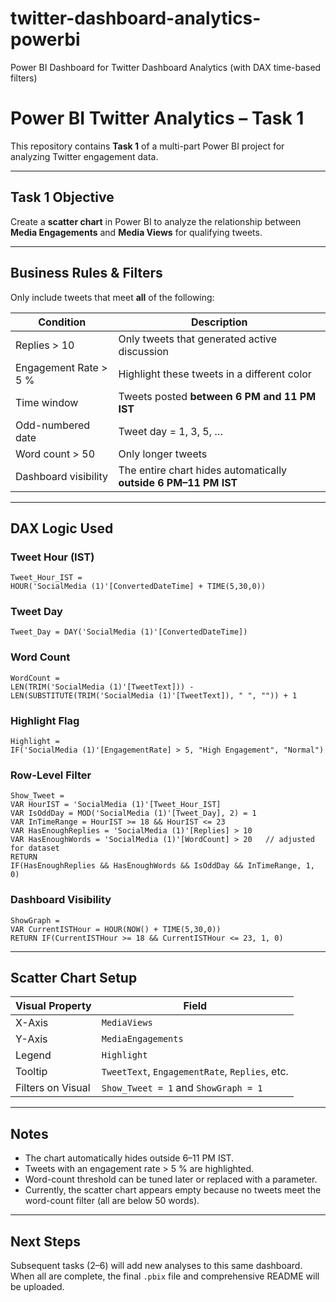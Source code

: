 # twitter-dashboard-analytics-powerbi
Power BI Dashboard for Twitter Dashboard Analytics (with DAX time-based filters)


# Power BI Twitter Analytics – Task 1

This repository contains **Task 1** of a multi-part Power BI project for analyzing Twitter engagement data.

---

## Task 1 Objective

Create a **scatter chart** in Power BI to analyze the relationship between **Media Engagements** and **Media Views** for qualifying tweets.

---

## Business Rules & Filters

Only include tweets that meet **all** of the following:

| Condition | Description |
|------------|--------------|
| Replies > 10 | Only tweets that generated active discussion |
| Engagement Rate > 5 % | Highlight these tweets in a different color |
| Time window | Tweets posted **between 6 PM and 11 PM IST** |
| Odd-numbered date | Tweet day = 1, 3, 5, … |
| Word count > 50 | Only longer tweets |
| Dashboard visibility | The entire chart hides automatically **outside 6 PM–11 PM IST** |

---

## DAX Logic Used

### **Tweet Hour (IST)**
```DAX
Tweet_Hour_IST =
HOUR('SocialMedia (1)'[ConvertedDateTime] + TIME(5,30,0))
```

### **Tweet Day**
```DAX
Tweet_Day = DAY('SocialMedia (1)'[ConvertedDateTime])
```

### **Word Count**
```DAX
WordCount =
LEN(TRIM('SocialMedia (1)'[TweetText])) -
LEN(SUBSTITUTE(TRIM('SocialMedia (1)'[TweetText]), " ", "")) + 1
```

### **Highlight Flag**
```DAX
Highlight =
IF('SocialMedia (1)'[EngagementRate] > 5, "High Engagement", "Normal")
```

### **Row-Level Filter**
```DAX
Show_Tweet =
VAR HourIST = 'SocialMedia (1)'[Tweet_Hour_IST]
VAR IsOddDay = MOD('SocialMedia (1)'[Tweet_Day], 2) = 1
VAR InTimeRange = HourIST >= 18 && HourIST <= 23
VAR HasEnoughReplies = 'SocialMedia (1)'[Replies] > 10
VAR HasEnoughWords = 'SocialMedia (1)'[WordCount] > 20   // adjusted for dataset
RETURN
IF(HasEnoughReplies && HasEnoughWords && IsOddDay && InTimeRange, 1, 0)
```

### **Dashboard Visibility**
```DAX
ShowGraph =
VAR CurrentISTHour = HOUR(NOW() + TIME(5,30,0))
RETURN IF(CurrentISTHour >= 18 && CurrentISTHour <= 23, 1, 0)
```

---

## Scatter Chart Setup

| Visual Property | Field |
|-----------------|--------|
| X-Axis | `MediaViews` |
| Y-Axis | `MediaEngagements` |
| Legend | `Highlight` |
| Tooltip | `TweetText`, `EngagementRate`, `Replies`, etc. |
| Filters on Visual | `Show_Tweet = 1` and `ShowGraph = 1` |

---

## Notes
- The chart automatically hides outside 6–11 PM IST.  
- Tweets with an engagement rate > 5 % are highlighted.  
- Word-count threshold can be tuned later or replaced with a parameter.
- Currently, the scatter chart appears empty because no tweets meet the word-count filter (all are below 50 words).
---

## Next Steps
Subsequent tasks (2–6) will add new analyses to this same dashboard.  
When all are complete, the final `.pbix` file and comprehensive README will be uploaded.
